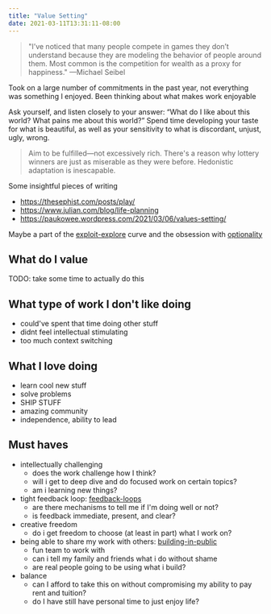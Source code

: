 ```yaml
---
title: "Value Setting"
date: 2021-03-11T13:31:11-08:00
---
```


> "I’ve noticed that many people compete in games they don’t understand because they are modeling the behavior of people around them. Most common is the competition for wealth as a proxy for happiness." —Michael Seibel

Took on a large number of commitments in the past year, not everything was something I enjoyed. Been thinking about what makes work enjoyable 

 Ask yourself, and listen closely to your answer: “What do I like about this world? What pains me about this world?” Spend time developing your taste for what is beautiful, as well as your sensitivity to what is discordant, unjust, ugly, wrong.
 
 > Aim to be fulfilled—not excessively rich. There's a reason why lottery winners are just as miserable as they were before. Hedonistic adaptation is inescapable.

Some insightful pieces of writing
* https://thesephist.com/posts/play/
* https://www.julian.com/blog/life-planning
* https://paukowee.wordpress.com/2021/03/06/values-setting/

Maybe a part of the [exploit-explore](/thoughts/exploit-explore) curve and the obsession with [optionality](thoughts/optionality.md)

## What do I value
TODO: take some time to actually do this

## What type of work I don't like doing
  * could've spent that time doing other stuff
  * didnt feel intellectual stimulating
  * too much context switching

## What I love doing
  * learn cool new stuff
  * solve problems
  * SHIP STUFF
  * amazing community
  * independence, ability to lead

## Must haves
* intellectually challenging
  * does the work challenge how I think?
  * will i get to deep dive and do focused work on certain topics?
  * am i learning new things?
* tight feedback loop: [feedback-loops](/thoughts/feedback-loops)
  * are there mechanisms to tell me if I'm doing well or not?
  * is feedback immediate, present, and clear?
* creative freedom
  * do i get freedom to choose (at least in part) what I work on?
* being able to share my work with others: [building-in-public](/thoughts/building-in-public)
  * fun team to work with
  * can i tell my family and friends what i do without shame
  * are real people going to be using what i build?
* balance
  * can I afford to take this on without compromising my ability to pay rent and tuition?
  * do I have still have personal time to just enjoy life?
  